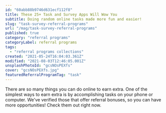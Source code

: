 ```yaml
---
id: "60abb88b9746d631ecf112f8"
title: These 25+ Task and Survey Apps Will Wow You
subtitle: Doing random online tasks made more fun and easier!
slug: "task-survey-referral-programs"
url: "/mag/task-survey-referral-programs"
published: true
category: "referral programs"
categoryLabel: referral programs
tags:
  - "referral programs collections"
created: "2021-05-24T16:04:03.361Z"
modified: "2021-08-03T12:46:05.001Z"
unsplashPhotoId: "gcsNOsPEXfs"
cover: "gcsNOsPEXfs.jpg"
featuredReferralProgramTag: "task"
---
```

There are so many things you can do online to earn extra. One of the simplest ways to earn extra is by accomplishing tasks on your phone or computer. We've verified those that offer referral bonuses, so you can have more opportunities! Check them out right now.
